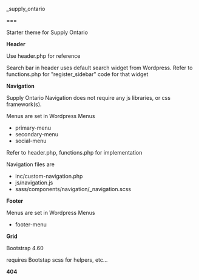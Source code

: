 
_supply_ontario

===

Starter theme for Supply Ontario

**Header**

Use header.php for reference

Search bar in header uses default search widget from Wordpress. Refer to functions.php for "register_sidebar" code for that widget

**Navigation**

Supply Ontario Navigation does not require any js libraries, or css framework(s).

Menus are set in Wordpress Menus

- primary-menu
- secondary-menu
- social-menu

Refer to header.php, functions.php for implementation

Navigation files are

- inc/custom-navigation.php
- js/navigation.js
- sass/components/navigation/_navigation.scss

**Footer**

Menus are set in Wordpress Menus

- footer-menu

**Grid**

Bootstrap 4.60

requires Bootstap scss for helpers, etc...

**404**